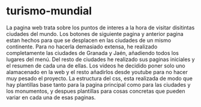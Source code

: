 # turismo-mundial
La pagina web trata sobre los puntos de interes a la hora de visitar disitintas ciudades del mundo.
Los botones de siguiente pagina y anterior pagina estan hechos para que se desplacen en las ciudades de un mismo continente.
Para no hacerla demasiado extensa, he realizado completamente las ciudades de Granada y Jaén, añadiendo todos los lugares del menú.
Del resto de ciudades he realizado sus paginas iniciales y el resumen de cada una de ellas.
Los videos he decidido poner solo uno alamacenado en la web y el resto añadirlos desde youtube para no hacer muy pesado el proyecto.
La estructura del css, esta realizada de modo que hay plantillas base tanto para la pagina principal como para las ciudades y los monumentos, y despues plantillas para cosas concretas que pueden variar en cada una de esas paginas.
